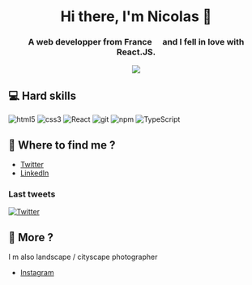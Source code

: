 <h1 align="center">Hi there, I'm Nicolas 👋</h1>
<h3 align="center">A web developper from France <img src="https://cdn-icons-png.flaticon.com/512/197/197560.png" width="13"/> and I fell in love with React.JS.</h3>

<div align="center">
<img src="https://i.postimg.cc/rs9cwryV/codeur.png" />
</div>
  
## 💻 Hard skills
<p>
<img alt="html5" src="https://img.shields.io/badge/-HTML5-E34F26?style=flat-square&logo=html5&logoColor=white" />
<img alt="css3" src="https://img.shields.io/badge/-CSS-007ACC?style=flat-square&logo=css3&logoColor=white" />
<img alt="React" src="https://img.shields.io/badge/-React-45b8d8?style=flat-square&logo=react&logoColor=white" />
<img alt="git" src="https://img.shields.io/badge/-Git-F05032?style=flat-square&logo=git&logoColor=white" />
<img alt="npm" src="https://img.shields.io/badge/-NPM-CB3837?style=flat-square&logo=npm&logoColor=white" />
<img alt="TypeScript" src="https://img.shields.io/badge/-TypeScript-007ACC?style=flat-square&logo=typescript&logoColor=white" />
</p>

## 💬 Where to find me ?
- [Twitter](https://twitter.com/frontcodelover) 
- [LinkedIn](https://www.linkedin.com/in/nicolas-de-raemy-957b62231/)




### Last tweets
[![Twitter](https://github-readme-twitter.gazf.vercel.app/api?id=frontcodelover&layout=wide)](https://twitter.com/frontcodelover)


## 📅 More ?
I m also landscape / cityscape photographer
- [Instagram](https://www.instagram.com/toneback/) 
<!--
**frontcodelover/frontcodelover** is a ✨ _special_ ✨ repository because its `README.md` (this file) appears on your GitHub profile.

Here are some ideas to get you started:

- 🔭 I’m currently working on React.JS / Next.JS and Firebse
- 🌱 I’m currently learning TypeScript
- 🤔 I’m looking for help with ...
- 💬 Ask me about ...
- 📫 How to reach me: [On twiiter](https://twitter.com/frontcodelover) / 
- 😄 Pronouns: ...
- ⚡ Fun fact: ...
-->
